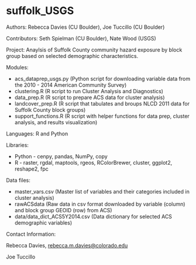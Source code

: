 # suffolk_USGS

Authors: Rebecca Davies (CU Boulder), Joe Tuccillo (CU Boulder)

Contributors: Seth Spielman (CU Boulder), Nate Wood (USGS)

Project: Anaylsis of Suffolk County community hazard exposure by block group based on selected demographic characteristics.

Modules:
- acs_dataprep_usgs.py (Python script for downloading variable data from the 2010 - 2014 American Community Survey)
- clustering.R (R script to run Cluster Analysis and Diagnostics)
- data_prep.R (R script to prepare ACS data for cluster analysis)
- landcover_prep.R (R script that tabulates and broups NLCD 2011 data for Suffolk County block groups)
- support_functions.R (R script with helper functions for data prep, cluster analysis, and results visualization)

Languages: R and Python

Libraries: 
- Python - cenpy, pandas, NumPy, copy
- R - raster, rgdal, maptools, rgeos, RColorBrewer, cluster, ggplot2, reshape2, fpc

Data files:

- master_vars.csv (Master list of variables and their categories included in cluster analysis)
- rawACSdata (Raw data in csv format downloaded by variable (column) and block group GEOID (row) from ACS) 
- data/data_dict_ACS5Y2014.csv (Data dictionary for selected ACS demographic variables)

Contact Information:

Rebecca Davies,
rebecca.m.davies@colorado.edu

Joe Tuccillo
